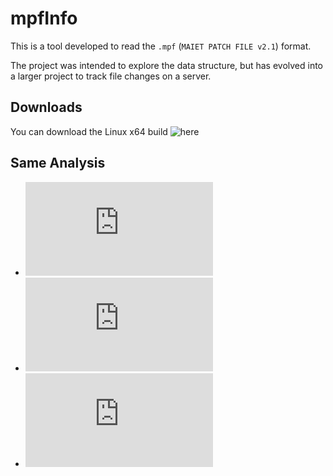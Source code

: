 ﻿mpfInfo
=======

This is a tool developed to read the `.mpf` (`MAIET PATCH FILE v2.1`) format.

The project was intended to explore the data structure, but has evolved into a larger project to track file changes on a server.


## Downloads

You can download the Linux x64 build ![here](https://github.com/x1nixmzeng/z3-tools/raw/master/mpfInfo/mpfInfo)

## Same Analysis

+ ![GunZ2](https://raw.github.com/x1nixmzeng/z3-tools/master/mpfInfo/analysis/GunZ2.txt)
+ ![RaiderZ (EU)](https://raw.github.com/x1nixmzeng/z3-tools/master/mpfInfo/analysis/RaiderZEU.txt)
+ ![RaiderZ (NA)](https://raw.github.com/x1nixmzeng/z3-tools/master/mpfInfo/analysis/RaiderZNA.txt)
